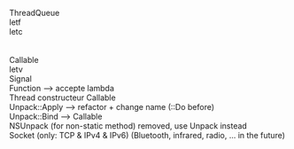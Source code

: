 ThreadQueue                                            <br/>
letf                                                   <br/>
letc                                                   <br/>
                                                       <br/>
                                                       <br/>
Callable                                               <br/>
letv                                                   <br/>
Signal                                                 <br/>
Function --> accepte lambda                            <br/>
Thread constructeur Callable                           <br/>
Unpack::Apply --> refactor + change name (::Do before) <br/>
Unpack::Bind --> Callable                              <br/>
NSUnpack (for non-static method) removed, use Unpack instead <br />
Socket (only: TCP & IPv4 & IPv6) (Bluetooth, infrared, radio, ... in the future)                            <br/>
 
